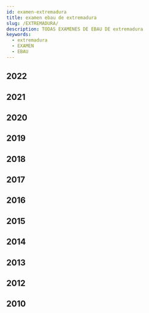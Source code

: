 ```yaml
---
id: examen-extremadura
title: examen ebau de extremadura
slug: /EXTREMADURA/
description: TODAS EXAMENES DE EBAU DE extremadura
keywords:
  - extremadura
  - EXAMEN
  - EBAU
---
```


## 2022
## 2021
## 2020
## 2019
## 2018
## 2017
## 2016
## 2015
## 2014
## 2013
## 2012
## 2010
